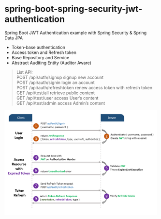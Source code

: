 # spring-boot-spring-security-jwt-authentication
 Spring Boot JWT Authentication example with Spring Security & Spring Data JPA

* Token-base authentication
* Access token and Refresh token
* Base Repository and Service
* Abstract Auditing Entity (Auditor Aware)

 > List API: <br/>
 POST /api/auth/signup	signup new account<br/>
 POST	/api/auth/signin	login an account<br/>
 POST	/api/auth/refreshtoken	renew access token with refresh token<br/>
 GET	/api/test/all	retrieve public content<br/>
 GET	/api/test/user	access User’s content<br/>
 GET	/api/test/admin	access Admin’s content<br/>

![](/spring-boot-refresh-token-jwt-example-flow.png)